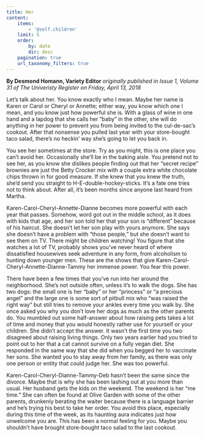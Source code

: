```yaml
---
title: Her
content:
    items:
        - '@self.children'
    limit: 5
    order:
        by: date
        dir: desc
    pagination: true
    url_taxonomy_filters: true
---
```


**By Desmond Homann, Variety Editor** _originally published in Issue 1, Volume 31 of The Univeristy Register on Friday, April 13, 2018_

Let’s talk about her. You know exactly who I mean. Maybe her name is Karen or Carol or Cheryl or Annette; either way, you know which one I mean, and you know just how powerful she is. With a glass of wine in one hand and a lapdog that she calls her “baby” in the other, she will do anything in her power to prevent you from being invited to the cul-de-sac’s cookout. After that nonsense you pulled last year with your store-bought taco salad, there’s no heckin’ way she’s going to let you back in.

You see her sometimes at the store. Try as you might, this is one place you can’t avoid her. Occasionally she’ll be in the baking aisle. You pretend not to see her, as you know she dislikes people finding out that her “secret recipe” brownies are just the Betty Crocker mix with a couple extra white chocolate chips thrown in for good measure. If she knew that you knew the truth, she’d send you straight to H-E-double-hockey-sticks. It’s a fate one tries not to think about. After all, it’s been months since anyone last heard from Martha. 

Karen-Carol-Cheryl-Annette-Dianne becomes more powerful with each year that passes. Somehow, word got out in the middle school, as it does with kids that age, and her son told her that your son is “different” because of his haircut. She doesn’t let her son play with yours anymore. She says she doesn’t have a problem with “those people,”  but she doesn’t want to see them on TV. There might be children watching! You figure that she watches a lot of TV, probably shows you’ve never heard of where dissatisfied housewives seek adventure in any form, from alcoholism to hunting down younger men. These are the shows that give Karen-Carol-Cheryl-Annette-Dianne-Tammy her immense power. You fear this power.

There have been a few times that you’ve run into her around the neighborhood. She’s not outside often, unless it’s to walk the dogs. She has two dogs: the small one is her “baby” or her “princess” or “a precious angel” and the large one is some sort of pitbull mix who “was raised the right way” but still tries to remove your ankles every time you walk by. She once asked you why you don’t love her dogs as much as the other parents do. You mumbled out some half-answer about how raising pets takes a lot of time and money that you would honestly rather use for yourself or your children. She didn’t accept the answer. It wasn’t the first time you two disagreed about raising living things. Only two years earlier had you tried to point out to her that a cat cannot survive on a fully vegan diet. She responded in the same way that she did when you begged her to vaccinate her sons. She wanted you to stay away from her family, as there was only one person or entity that could judge her. She was too powerful.

Karen-Carol-Cheryl-Dianne-Tammy-Deb hasn’t been the same since the divorce. Maybe that is why she has been lashing out at you more than usual. Her husband gets the kids on the weekend. The weekend is her “me time.” She can often be found at Olive Garden with some of the other parents, drunkenly berating the waiter because there is a language barrier and he’s trying his best to take her order. You avoid this place, especially during this time of the week, as its haunting aura indicates just how unwelcome you are. This has been a normal feeling for you. Maybe you shouldn’t have brought store-bought taco salad to the last cookout. 